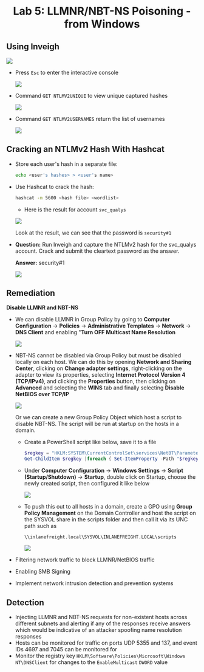 <div align='center'>

# **Lab 5: LLMNR/NBT-NS Poisoning - from Windows** 

</div>

## **Using Inveigh**

![](../imgs/Lab/Lab5/1.png)

- Press `Esc` to enter the interactive console

    ![](../imgs/Lab/Lab5/2.png)

- Command `GET NTLMV2UNIQUE` to view unique captured hashes

    ![](../imgs/Lab/Lab5/3.png)

- Command `GET NTLMV2USERNAMES` return the list of usernames    

    ![](../imgs/Lab/Lab5/4.png)
    
## **Cracking an NTLMv2 Hash With Hashcat**

- Store each user's hash in a separate file:

    ```zsh
    echo <user's hashes> > <user's name>
    ```

- Use Hashcat to crack the hash:

    ```zsh
    hashcat -m 5600 <hash file> <wordlist>
    ```
    - Here is the result for account `svc_qualys`

    ![](../imgs/Lab/Lab5/5.png)

    Look at the result, we can see that the password is `security#1`
    
- **Question:** Run Inveigh and capture the NTLMv2 hash for the svc_qualys account. Crack and submit the cleartext password as the answer.

    **Answer:** security#1

    ![](../imgs/Lab/Lab5/6.png)

## **Remediation**

**Disable LLMNR and NBT-NS**

- We can disable LLMNR in Group Policy by going to **Computer Configuration** &rarr; **Policies** &rarr; **Administrative Templates** &rarr; **Network** &rarr; **DNS Client** and enabling "**Turn OFF Multicast Name Resolution**

    ![](../imgs/Lab/Lab5/7.png)

- NBT-NS cannot be disabled via Group Policy but must be disabled locally on each host. We can do this by opening **Network and Sharing Center**, clicking on **Change adapter settings**, right-clicking on the adapter to view its properties, selecting **Internet Protocol Version 4 (TCP/IPv4)**, and clicking the **Properties** button, then clicking on **Advanced** and selecting the **WINS** tab and finally selecting **Disable NetBIOS over TCP/IP**

    ![](../imgs/Lab/Lab5/8.png)

    Or we can create a new Group Policy Object which host a script to disable NBT-NS. The script will be run at startup on the hosts in a domain.

    - Create a PowerShell script like below, save it to a file

        ```powershell
        $regkey = "HKLM:SYSTEM\CurrentControlSet\services\NetBT\Parameters\Interfaces"
        Get-ChildItem $regkey |foreach { Set-ItemProperty -Path "$regkey\$($_.pschildname)" -Name NetbiosOptions -Value 2 -Verbose}
        ```
    - Under **Computer Configuration** &rarr; **Windows Settings** &rarr; **Script (Startup/Shutdown)** &rarr; **Startup**, double click on Startup, choose the newly created script, then configured it like below

        ![](../imgs/Lab/Lab5/9.png)

    - To push this out to all hosts in a domain, create a GPO using **Group Policy Management** on the Domain Controller and host the script on the SYSVOL share in the scripts folder and then call it via its UNC path such as

        ```
        \\inlanefreight.local\SYSVOL\INLANEFREIGHT.LOCAL\scripts
        ```

        ![](../imgs/Lab/Lab5/10.png)

- Filtering network traffic to block LLMNR/NetBIOS traffic
- Enabling SMB Signing
- Implement network intrusion detection and prevention systems

## **Detection**

- Injecting LLMNR and NBT-NS requests for non-existent hosts across different subnets and alerting if any of the responses receive answers which would be indicative of an attacker spoofing name resolution responses
- Hosts can be monitored for traffic on ports UDP 5355 and 137, and event IDs 4697 and 7045 can be monitored for
- Monitor the registry key `HKLM\Software\Policies\Microsoft\Windows NT\DNSClient` for changes to the `EnableMulticast` `DWORD` value